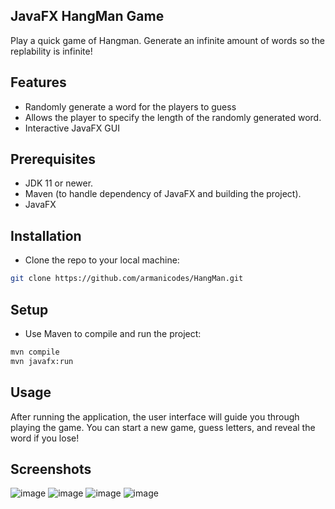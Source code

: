 ## JavaFX HangMan Game
Play a quick game of Hangman. Generate an infinite amount of words so the replability is infinite! 

## Features
- Randomly generate a word for the players to guess
- Allows the player to specify the length of the randomly generated word.
- Interactive JavaFX GUI

## Prerequisites
- JDK 11 or newer.
- Maven (to handle dependency of JavaFX and building the project).
- JavaFX

## Installation
- Clone the repo to your local machine:
```sh
git clone https://github.com/armanicodes/HangMan.git
```
## Setup
- Use Maven to compile and run the project:
```sh
mvn compile
mvn javafx:run
```
## Usage
After running the application, the user interface will guide you through playing the game.
You can start a new game, guess letters, and reveal the word if you lose!

## Screenshots
![image](https://github.com/ArmaniCodes/HangMan/assets/103855175/852b18e6-3714-4f9a-8b06-56f7b179cd6d)
![image](https://github.com/ArmaniCodes/HangMan/assets/103855175/824cb8f9-cba8-4cc7-9bf3-ce9a7048f304)
![image](https://github.com/ArmaniCodes/HangMan/assets/103855175/ab115655-83ab-48a1-9ae4-bf74a2fff7bf)
![image](https://github.com/ArmaniCodes/HangMan/assets/103855175/cbee8b7f-2f15-48af-b2c4-36dfa7a06e26)


